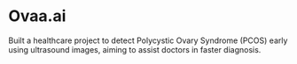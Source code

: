 # Ovaa.ai
Built a healthcare project to detect Polycystic Ovary Syndrome (PCOS) early using ultrasound images, aiming to assist doctors in faster diagnosis.
